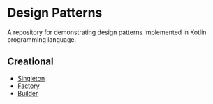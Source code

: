 # Design Patterns

A repository for demonstrating design patterns implemented in Kotlin programming language.

## Creational
* [Singleton](https://github.com/Rajko97/DesignPatterns/tree/singleton)
* [Factory](https://github.com/Rajko97/DesignPatterns/tree/factory)
* [Builder](https://github.com/Rajko97/DesignPatterns/tree/builder)
